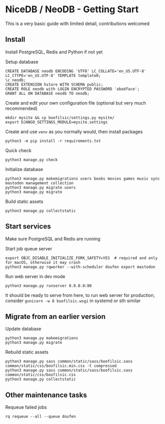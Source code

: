 NiceDB / NeoDB - Getting Start
==============================
This is a very basic guide with limited detail, contributions welcomed

Install
-------
Install PostgreSQL, Redis and Python if not yet

Setup database
```
CREATE DATABASE neodb ENCODING 'UTF8' LC_COLLATE='en_US.UTF-8' LC_CTYPE='en_US.UTF-8' TEMPLATE template0;
\c neodb;
CREATE EXTENSION hstore WITH SCHEMA public;
CREATE ROLE neodb with LOGIN ENCRYPTED PASSWORD 'abadface';
GRANT ALL ON DATABASE neodb TO neodb;
```

Create and edit your own configuration file (optional but very much recommended)
```
mkdir mysite && cp boofilsic/settings.py mysite/
export DJANGO_SETTINGS_MODULE=mysite.settings
```

Create and use `venv` as you normally would, then install packages 
```
python3 -m pip install -r requirements.txt
```

Quick check
```
python3 manage.py check
```

Initialize database
```
python3 manage.py makemigrations users books movies games music sync mastodon management collection
python3 manage.py migrate users
python3 manage.py migrate
```

Build static assets
```
python3 manage.py collectstatic
```


Start services
--------------
Make sure PostgreSQL and Redis are running

Start job queue server
```
export OBJC_DISABLE_INITIALIZE_FORK_SAFETY=YES  # required and only for macOS, otherwise it may crash
python3 manage.py rqworker --with-scheduler doufen export mastodon
```

Run web server in dev mode
```
python3 manage.py runserver 0.0.0.0:80
```

It should be ready to serve from here, to run web server for production, consider `gunicorn -w 8 boofilsic.wsgi` in systemd or sth similar


Migrate from an earlier version
-------------------------------
Update database
```
python3 manage.py makemigrations
python3 manage.py migrate
```

Rebuild static assets
```
python3 manage.py sass common/static/sass/boofilsic.sass common/static/css/boofilsic.min.css -t compressed
python3 manage.py sass common/static/sass/boofilsic.sass common/static/css/boofilsic.css
python3 manage.py collectstatic
```


Other maintenance tasks
-----------------------
Requeue failed jobs
```
rq requeue --all --queue doufen
```

